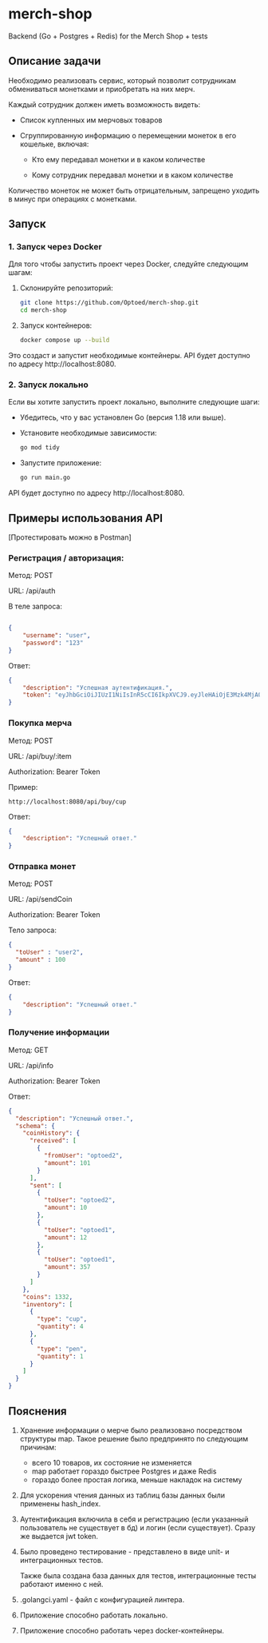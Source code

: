 # merch-shop
Backend (Go + Postgres + Redis) for the Merch Shop + tests

## Описание задачи

Необходимо реализовать сервис,
который позволит сотрудникам обмениваться монетками и приобретать на них мерч.

Каждый сотрудник должен иметь возможность видеть:

- Список купленных им мерчовых товаров

- Сгруппированную информацию о перемещении монеток в его кошельке, включая:

  - Кто ему передавал монетки и в каком количестве
  
  - Кому сотрудник передавал монетки и в каком количестве

Количество монеток не может быть отрицательным,
запрещено уходить в минус при операциях с монетками.



## Запуск

### 1. Запуск через Docker

Для того чтобы запустить проект через Docker, следуйте следующим шагам:

1. Склонируйте репозиторий:

   ```bash
   git clone https://github.com/Optoed/merch-shop.git
   cd merch-shop
    ```
2. Запуск контейнеров:
    ```bash
   docker compose up --build
   ```

Это создаст и запустит необходимые контейнеры. 
API будет доступно по адресу http://localhost:8080.

### 2. Запуск локально

Если вы хотите запустить проект локально, выполните следующие шаги:

- Убедитесь, что у вас установлен Go (версия 1.18 или выше).

- Установите необходимые зависимости:
    ```bash
    go mod tidy
    ```
- Запустите приложение:
    ```bash
    go run main.go
    ```

API будет доступно по адресу http://localhost:8080.

## Примеры использования API

[Протестировать можно в Postman]

### Регистрация / авторизация:

Метод: POST

URL: /api/auth

В теле запроса:
```json

{
    "username": "user",
    "password": "123"
}
```
Ответ:
```json
{
    "description": "Успешная аутентификация.",
    "token": "eyJhbGciOiJIUzI1NiIsInR5cCI6IkpXVCJ9.eyJleHAiOjE3Mzk4MjA0MjksInVzZXJfaWQiOjEsInVzZXJuYW1lIjoib3B0b2VkIn0.bBusn2R11h4QR5w0A9HEXDkCzmhotSlGrh3BmEhqzyQ"
}
```

### Покупка мерча

Метод: POST

URL: /api/buy/:item

Authorization: Bearer Token

Пример:
```
http://localhost:8080/api/buy/cup
```

Ответ:
```json
{
    "description": "Успешный ответ."
}
```

### Отправка монет

Метод: POST

URL: /api/sendCoin

Authorization: Bearer Token

Тело запроса:
```json
{
  "toUser" : "user2",
  "amount" : 100
}
```

Ответ:
```json
{
    "description": "Успешный ответ."
}
```

### Получение информации

Метод: GET

URL: /api/info

Authorization: Bearer Token

Ответ:
```json
{
  "description": "Успешный ответ.",
  "schema": {
    "coinHistory": {
      "received": [
        {
          "fromUser": "optoed2",
          "amount": 101
        }
      ],
      "sent": [
        {
          "toUser": "optoed2",
          "amount": 10
        },
        {
          "toUser": "optoed1",
          "amount": 12
        },
        {
          "toUser": "optoed1",
          "amount": 357
        }
      ]
    },
    "coins": 1332,
    "inventory": [
      {
        "type": "cup",
        "quantity": 4
      },
      {
        "type": "pen",
        "quantity": 1
      }
    ]
  }
}
```


## Пояснения

1) Хранение информации о мерче было реализовано посредством структуры map.
   Такое решение было предпринято по следующим причинам:
    - всего 10 товаров, их состояние не изменяется
    - map работает гораздо быстрее Postgres и даже Redis
    - гораздо более простая логика, меньше накладок на систему

2) Для ускорения чтения данных из таблиц базы данных были применены hash_index.

3) Аутентификация включила в себя и регистрацию (если указанный пользователь не существует в бд) и логин (если существует). Сразу же выдается jwt token.
4) Было проведено тестирование - представлено в виде unit- и интеграционных тестов.

   Также была создана база данных для тестов, интеграционные тесты работают именно с ней.

5) .golangci.yaml - файл с конфигурацией линтера.

6) Приложение способно работать локально.
7) Приложение способно работать через docker-контейнеры.